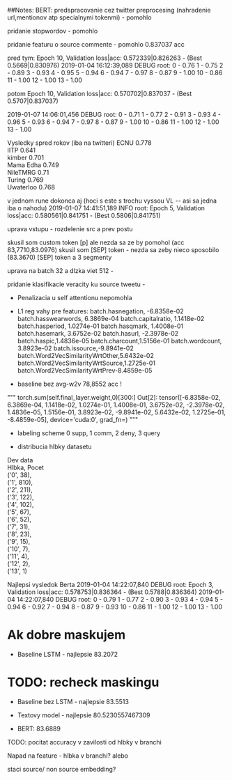 ##Notes:
BERT:
predspracovanie cez twitter preprocesing (nahradenie url,mentionov atp specialnymi tokenmi) - pomohlo

pridanie stopwordov - pomohlo

pridanie featuru o source commente - pomohlo 0.837037 acc

pred tym:
Epoch 10, Validation loss|acc: 0.572339|0.826263 - (Best 0.5669|0.830976)
2019-01-04 16:12:39,089 DEBUG root: 0 - 0.76
1 - 0.75
2 - 0.89
3 - 0.93
4 - 0.95
5 - 0.94
6 - 0.94
7 - 0.97
8 - 0.87
9 - 1.00
10 - 0.86
11 - 1.00
12 - 1.00
13 - 1.00

potom 
Epoch 10, Validation loss|acc: 0.570702|0.837037 - (Best 0.5707|0.837037)


2019-01-07 14:06:01,456 DEBUG root: 0 - 0.71
1 - 0.77
2 - 0.91
3 - 0.93
4 - 0.96
5 - 0.93
6 - 0.94
7 - 0.97
8 - 0.87
9 - 1.00
10 - 0.86
11 - 1.00
12 - 1.00
13 - 1.00

Vysledky spred  rokov (iba na twitteri)
ECNU 	0.778 	
IITP 	0.641 	
kimber 	0.701 	
Mama Edha 	0.749 	
NileTMRG 	0.71 	
Turing 	0.769 	
Uwaterloo 	0.768 	


v jednom rune dokonca aj (hoci s este s trochu vyssou VL -- asi sa jedna iba o nahodu)
2019-01-07 14:41:51,189 INFO root: Epoch 5, Validation loss|acc: 0.580561|0.841751 - (Best 0.5806|0.841751)

uprava vstupu - rozdelenie src a prev postu

skusil som custom token \[p\] ale nezda sa ze by pomohol (acc 83,7710,83.0976) 
skusil som \[SEP\] token - nezda sa zeby nieco sposobilo (83.3670)
\[SEP\] token a 3 segmenty

uprava na batch 32 a dlzka viet 512 - 

pridanie klasifikacie veracity ku source tweetu - 



* Penalizacia u self attentionu nepomohla


* L1 reg vahy pre features:
batch.hasnegation, -6.8358e-02
batch.hasswearwords,  6.3869e-04
batch.capitalratio,  1.1418e-02
batch.hasperiod, 1.0274e-01
batch.hasqmark,  1.4008e-01
batch.hasemark, 3.6752e-02
batch.hasurl, -2.3978e-02
batch.haspic,1.4836e-05
batch.charcount,1.5156e-01
batch.wordcount, 3.8923e-02
batch.issource,-9.8941e-02
batch.Word2VecSimilarityWrtOther,5.6432e-02
batch.Word2VecSimilarityWrtSource,1.2725e-01
batch.Word2VecSimilarityWrtPrev-8.4859e-05

* baseline bez avg-w2v
78,8552 acc !

"""
torch.sum(self.final_layer.weight,0)[300:]
Out[2]: 
tensor([-6.8358e-02,  6.3869e-04,  1.1418e-02,  1.0274e-01,  1.4008e-01,
         3.6752e-02, -2.3978e-02,  1.4836e-05,  1.5156e-01,  3.8923e-02,
        -9.8941e-02,  5.6432e-02,  1.2725e-01, -8.4859e-05], device='cuda:0',
       grad_fn=<SliceBackward>)
"""

* labeling scheme
0 supp, 1 comm, 2 deny, 3 query

* distribucia hlbky datasetu

Dev data  
 Hlbka, Pocet  
('0', 38),  
('1', 810),  
('2', 211),  
('3', 122),  
('4', 102),  
('5', 67),  
('6', 52),  
('7', 31),  
('8', 23),  
('9', 15),  
('10', 7),  
('11', 4),  
('12', 2),  
('13', 1)  

Najlepsi vysledok Berta
2019-01-04 14:22:07,840 DEBUG root: Epoch 3, Validation loss|acc: 0.578753|0.836364 - (Best 0.5788|0.836364)
2019-01-04 14:22:07,840 DEBUG root: 0 - 0.79
1 - 0.77
2 - 0.90
3 - 0.93
4 - 0.94
5 - 0.94
6 - 0.92
7 - 0.94
8 - 0.87
9 - 0.93
10 - 0.86
11 - 1.00
12 - 1.00
13 - 1.00
# Ak dobre maskujem
* Baseline LSTM - najlepsie 83.2072

# TODO: recheck maskingu
* Baseline bez LSTM - najlepsie 83.5513
* Textovy model - najlepsie 80.5230557467309


* BERT: 83.6889

TODO: pocitat accuracy v zavilosti od hlbky v branchi

Napad na feature - hlbka v branchi? alebo

 staci source/ non source embedding?